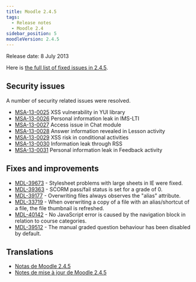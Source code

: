 ```yaml
---
title: Moodle 2.4.5
tags:
  - Release notes
  - Moodle 2.4
sidebar_position: 5
moodleVersion: 2.4.5
---
```

Release date: 8 July 2013

Here is [the full list of fixed issues in 2.4.5](https://tracker.moodle.org/secure/IssueNavigator!executeAdvanced.jspa?jqlQuery=project+%3D+mdl+AND+resolution+%3D+fixed+AND+fixVersion+in+%28%222.4.5%22%29+ORDER+BY+priority+DESC&runQuery=true&clear=true).

## Security issues

A number of security related issues were resolved.

- [MSA-13-0025](https://moodle.org/mod/forum/discuss.php?d=232496) XSS vulnerability in YUI library
- [MSA-13-0026](https://moodle.org/mod/forum/discuss.php?d=232497) Personal information leak in IMS-LTI
- [MSA-13-0027](https://moodle.org/mod/forum/discuss.php?d=232498) Access issue in Chat module
- [MSA-13-0028](https://moodle.org/mod/forum/discuss.php?d=232500) Answer information revealed in Lesson activity
- [MSA-13-0029](https://moodle.org/mod/forum/discuss.php?d=232501) XSS risk in conditional activities
- [MSA-13-0030](https://moodle.org/mod/forum/discuss.php?d=232502) Information leak through RSS
- [MSA-13-0031](https://moodle.org/mod/forum/discuss.php?d=232503) Personal information leak in Feedback activity

## Fixes and improvements

- [MDL-39673](https://tracker.moodle.org/browse/MDL-39673) - Stylesheet problems with large sheets in IE were fixed.
- [MDL-39363](https://tracker.moodle.org/browse/MDL-39363) - SCORM pass/fail status is set for a grade of 0.
- [MDL-39177](https://tracker.moodle.org/browse/MDL-39177) - Overwriting files always observes the "alias" attribute.
- [MDL-33719](https://tracker.moodle.org/browse/MDL-33719) - When overwriting a copy of a file with an alias/shortcut of a file, the file thumbnail is refreshed.
- [MDL-40142](https://tracker.moodle.org/browse/MDL-40142) - No JavaScript error is caused by the navigation block in relation to course categories.
- [MDL-39512](https://tracker.moodle.org/browse/MDL-39512) - The manual graded question behaviour has been disabled by default.

## Translations

- [Notas de Moodle 2.4.5](https://docs.moodle.org/es/Notas_de_Moodle_2.4.5)
- [Notes de mise à jour de Moodle 2.4.5](https://docs.moodle.org/fr/Notes_de_mise_à_jour_de_Moodle_2.4.5)

